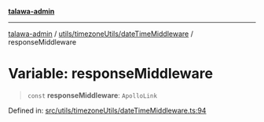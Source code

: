 [**talawa-admin**](../../../../README.md)

***

[talawa-admin](../../../../README.md) / [utils/timezoneUtils/dateTimeMiddleware](../README.md) / responseMiddleware

# Variable: responseMiddleware

> `const` **responseMiddleware**: `ApolloLink`

Defined in: [src/utils/timezoneUtils/dateTimeMiddleware.ts:94](https://github.com/gautam-divyanshu/talawa-admin/blob/619e831a8e34de2906df3277eb6df8b5309fb2fc/src/utils/timezoneUtils/dateTimeMiddleware.ts#L94)
